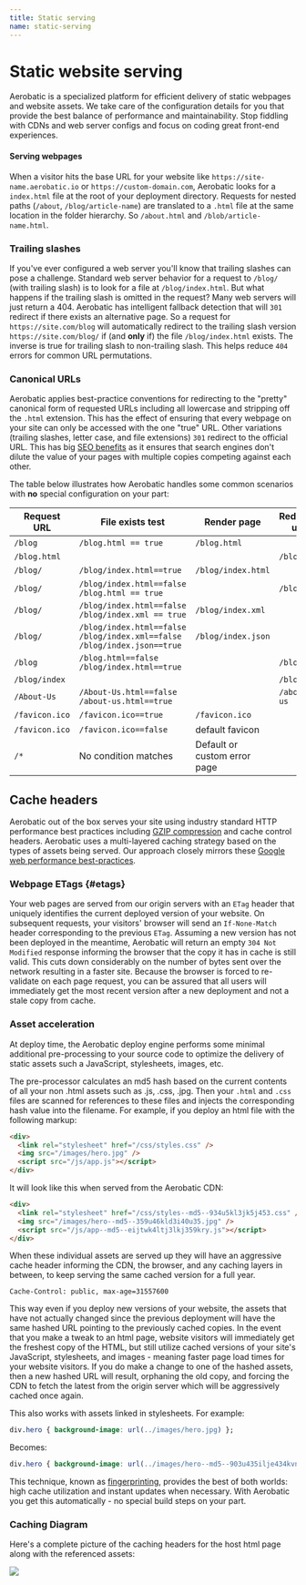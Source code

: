 ```yaml
---
title: Static serving
name: static-serving
---
```


# Static website serving

Aerobatic is a specialized platform for efficient delivery of static webpages and website assets. We take care of the configuration details for you that provide the best balance of performance and maintainability. Stop fiddling with CDNs and web server configs and focus on coding great front-end experiences.

#### Serving webpages

When a visitor hits the base URL for your website like `https://site-name.aerobatic.io` or `https://custom-domain.com`, Aerobatic looks for a `index.html` file at the root of your deployment directory. Requests for nested paths (`/about`, `/blog/article-name`) are translated to a `.html` file at the same location in the folder hierarchy. So `/about.html` and `/blob/article-name.html`.

### Trailing slashes

If you've ever configured a web server you'll know that trailing slashes can pose a challenge. Standard web server behavior for a request to `/blog/` (with trailing slash) is to look for a file at `/blog/index.html`. But what happens if the trailing slash is omitted in the request? Many web servers will just return a 404. Aerobatic has intelligent fallback detection that will `301` redirect if there exists an alternative page. So a request for `https://site.com/blog` will automatically redirect to the trailing slash version `https://site.com/blog/` if (and **only** if) the file `/blog/index.html` exists. The inverse is true for trailing slash to non-trailing slash. This helps reduce `404` errors for common URL permutations.

### Canonical URLs

Aerobatic applies best-practice conventions for redirecting to the "pretty" canonical form of requested URLs including all lowercase and stripping off the `.html` extension. This has the effect of ensuring that every webpage on your site can only be accessed with the one "true" URL. Other variations (trailing slashes, letter case, and file extensions) `301` redirect to the official URL. This has big [SEO benefits](https://support.google.com/webmasters/answer/139066?hl=en) as it ensures that search engines don't dilute the value of your pages with multiple copies competing against each other.

The table below illustrates how Aerobatic handles some common scenarios with __no__ special configuration on your part:

| Request URL   | File exists test | Render page | Redirect url | Response Code |
| ------------- | --------- | ------------- | ----------- | -------- |
| `/blog` | `/blog.html == true` | `/blog.html` | | `200` or `304` |
| `/blog.html` | | | `/blog` | `302` |
| `/blog/` | `/blog/index.html==true` | `/blog/index.html` | | `200` or `304` |
| `/blog/` | `/blog/index.html==false`<br>`/blog.html == true` | | `/blog` | `302` |
| `/blog/` | `/blog/index.html==false`<br>`/blog/index.xml == true` | `/blog/index.xml` | | `200` or `304` |
| `/blog/` | `/blog/index.html==false`<br>`/blog/index.xml==false`<br> `/blog/index.json==true` | `/blog/index.json` | | `200` or `304` |
| `/blog` | `/blog.html==false`<br>`/blog/index.html==true` | | `/blog/`| `302` |
| `/blog/index` | | | `/blog/` | `301` |
| `/About-Us` | `/About-Us.html==false`<br>`/about-us.html==true` | | `/about-us` | `301` |
| `/favicon.ico` | `/favicon.ico==true` | `/favicon.ico` | | `200` or `304` |
| `/favicon.ico` | `/favicon.ico==false` | default favicon | | `200` or `304` |
| `/*` | No condition matches | Default or custom error page | | `404` |

## Cache headers

Aerobatic out of the box serves your site using industry standard HTTP  performance best practices including [GZIP compression](https://developers.google.com/web/fundamentals/performance/optimizing-content-efficiency/optimize-encoding-and-transfer?hl=en#text-compression-with-gzip) and cache control headers. Aerobatic uses a multi-layered caching strategy based on the types of assets being served. Our approach closely mirrors these [Google web performance best-practices](https://developers.google.com/web/fundamentals/performance/optimizing-content-efficiency/http-caching).

### Webpage ETags {#etags}

Your web pages are served from our origin servers with an `ETag` header that uniquely identifies the current deployed version of your website. On subsequent requests, your visitors' browser will send an `If-None-Match` header corresponding to the previous `ETag`. Assuming a new version has not been deployed in the meantime, Aerobatic will return an empty `304 Not Modified` response informing the browser that the copy it has in cache is still valid. This cuts down considerably on the number of bytes sent over the network resulting in a faster site. Because the browser is forced to re-validate on each page request, you can be assured that all users will immediately get the most recent version after a new deployment and not a stale copy from cache.

### Asset acceleration

At deploy time, the Aerobatic deploy engine performs some minimal additional pre-processing to your source code to optimize the delivery of static assets such a JavaScript, stylesheets, images, etc.

The pre-processor calculates an md5 hash based on the current contents of all your non .html assets such as .js, .css, .jpg. Then your `.html` and `.css` files are scanned for references to these files and injects the corresponding hash value into the filename. For example, if you deploy an html file with the following markup:

~~~html
<div>
  <link rel="stylesheet" href="/css/styles.css" />
  <img src="/images/hero.jpg" />
  <script src="/js/app.js"></script>
</div>
~~~

It will look like this when served from the Aerobatic CDN:

~~~html
<div>
  <link rel="stylesheet" href="/css/styles--md5--934u5kl3jk5j453.css" />
  <img src="/images/hero--md5--359u46kld3i40u35.jpg" />
  <script src="/js/app--md5--eijtwk4ltj3lkj359kry.js"></script>
</div>
~~~

When these individual assets are served up they will have an aggressive cache header informing the CDN, the browser, and any caching layers in between, to keep serving the same cached version for a full year.

~~~
Cache-Control: public, max-age=31557600
~~~

This way even if you deploy new versions of your website, the assets that have not actually changed since the previous deployment will have the same hashed URL pointing to the previously cached copies. In the event that you make a tweak to an html page, website visitors will immediately get the freshest copy of the HTML, but still utilize cached versions of your site's JavaScript, stylesheets, and images - meaning faster page load times for your website visitors. If you do make a change to one of the hashed assets, then a new hashed URL will result, orphaning the old copy, and forcing the CDN to fetch the latest from the origin server which will be aggressively cached once again.

This also works with assets linked in stylesheets. For example:

~~~css
div.hero { background-image: url(../images/hero.jpg) };
~~~

Becomes:

~~~css
div.hero { background-image: url(../images/hero--md5--903u435ilje434kvns.jpg) };
~~~

This technique, known as [fingerprinting](https://developers.google.com/web/fundamentals/performance/optimizing-content-efficiency/http-caching#invalidating-and-updating-cached-responses), provides the best of both worlds: high cache utilization and instant updates when necessary. With Aerobatic you get this automatically - no special build steps on your part.

### Caching Diagram

Here's a complete picture of the caching headers for the host html page along with the referenced assets:

<img src="/img/caching-diagram.png" />
